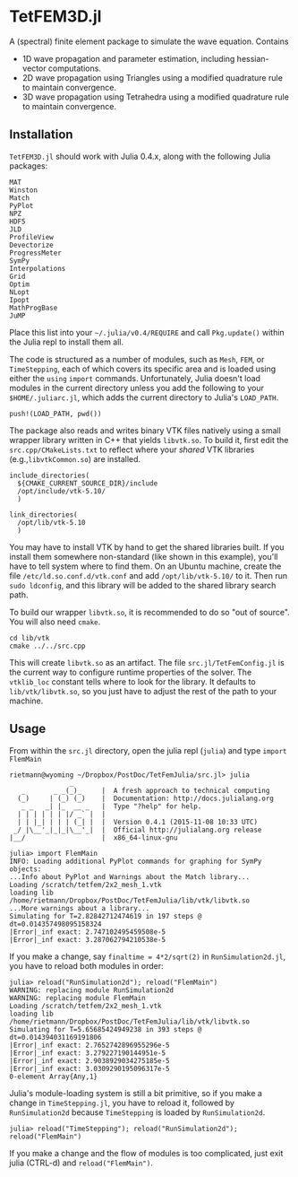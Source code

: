 # TetFEM3D.jl #

A (spectral) finite element package to simulate the wave equation. Contains

* 1D wave propagation and parameter estimation, including hessian-vector computations.
* 2D wave propagation using Triangles using a modified quadrature rule to maintain convergence.
* 3D wave propagation using Tetrahedra using a modified quadrature rule to maintain convergence.

## Installation

`TetFEM3D.jl` should work with Julia 0.4.x, along with the following Julia packages:

    MAT
    Winston
    Match
    PyPlot
    NPZ
    HDF5
    JLD
    ProfileView
    Devectorize
    ProgressMeter
    SymPy
    Interpolations
    Grid
    Optim
    NLopt
    Ipopt
    MathProgBase
    JuMP

Place this list into your `~/.julia/v0.4/REQUIRE` and call `Pkg.update()` within the Julia repl to install them all.

The code is structured as a number of modules, such as `Mesh`, `FEM`, or `TimeStepping`, each of which covers its specific area and is loaded using either the `using` `import` commands. Unfortunately, Julia doesn't load modules in the current directory unless you add the following to your `$HOME/.juliarc.jl`, which adds the current directory to Julia's `LOAD_PATH`.
    
    push!(LOAD_PATH, pwd())

The package also reads and writes binary VTK files natively using a small wrapper library written in C++ that yields `libvtk.so`. To build it, first edit the `src.cpp/CMakeLists.txt` to reflect where your *shared* VTK libraries (e.g.,`libvtkCommon.so`) are installed.

    include_directories(
      ${CMAKE_CURRENT_SOURCE_DIR}/include
      /opt/include/vtk-5.10/    
      )
    
    link_directories(
      /opt/lib/vtk-5.10
      )  

You may have to install VTK by hand to get the shared libraries built. If you install them somewhere non-standard (like shown in this example), you'll have to tell system where to find them. On an Ubuntu machine, create the file `/etc/ld.so.conf.d/vtk.conf` and add `/opt/lib/vtk-5.10/` to it. Then run `sudo ldconfig`, and this library will be added to the shared library search path.

To build our wrapper `libvtk.so`, it is recommended to do so "out of source". You will also need `cmake`.

    cd lib/vtk
    cmake ../../src.cpp

This will create `libvtk.so` as an artifact. The file `src.jl/TetFemConfig.jl` is the current way to configure runtime properties of the solver. The `vtklib_loc` constant tells where to look for the library. It defaults to `lib/vtk/libvtk.so`, so you just have to adjust the rest of the path to your machine.

## Usage

From within the `src.jl` directory, open the julia repl (`julia`) and type `import FlemMain`

    rietmann@wyoming ~/Dropbox/PostDoc/TetFemJulia/src.jl> julia
                   _
       _       _ _(_)_     |  A fresh approach to technical computing
      (_)     | (_) (_)    |  Documentation: http://docs.julialang.org
       _ _   _| |_  __ _   |  Type "?help" for help.
      | | | | | | |/ _` |  |
      | | |_| | | | (_| |  |  Version 0.4.1 (2015-11-08 10:33 UTC)
     _/ |\__'_|_|_|\__'_|  |  Official http://julialang.org release
    |__/                   |  x86_64-linux-gnu
    
    julia> import FlemMain
    INFO: Loading additional PyPlot commands for graphing for SymPy objects:
    ...Info about PyPlot and Warnings about the Match library...
    Loading /scratch/tetfem/2x2_mesh_1.vtk
    loading lib /home/rietmann/Dropbox/PostDoc/TetFemJulia/lib/vtk/libvtk.so
    ...More warnings about a library...
    Simulating for T=2.82842712474619 in 197 steps @ dt=0.014357498095158324
    |Error|_inf exact: 2.747102495459508e-5
    |Error|_inf exact: 3.287062794210538e-5

If you make a change, say `finaltime = 4*2/sqrt(2)` in `RunSimulation2d.jl`, you have to reload both modules in order:

    julia> reload("RunSimulation2d"); reload("FlemMain")
    WARNING: replacing module RunSimulation2d
    WARNING: replacing module FlemMain
    Loading /scratch/tetfem/2x2_mesh_1.vtk
    loading lib /home/rietmann/Dropbox/PostDoc/TetFemJulia/lib/vtk/libvtk.so
    Simulating for T=5.65685424949238 in 393 steps @ dt=0.014394031169191806
    |Error|_inf exact: 2.7652742896955296e-5
    |Error|_inf exact: 3.279227190144951e-5
    |Error|_inf exact: 2.9038929034275185e-5
    |Error|_inf exact: 3.0309290195096317e-5
    0-element Array{Any,1}
    
Julia's module-loading system is still a bit primitive, so if you make a change in `TimeStepping.jl`, you have to reload it, followed by `RunSimulation2d` because `TimeStepping` is loaded by `RunSimulation2d`. 

    julia> reload("TimeStepping"); reload("RunSimulation2d"); reload("FlemMain")

If you make a change and the flow of modules is too complicated, just exit julia (CTRL-d) and `reload("FlemMain")`.



